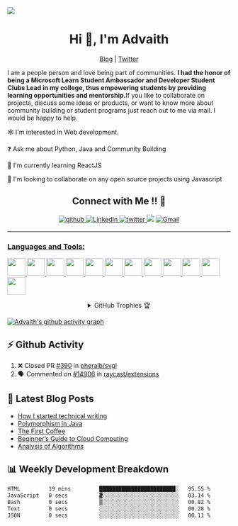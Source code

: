 <head>

<link rel="stylesheet" href="https://cdnjs.cloudflare.com/ajax/libs/font-awesome/4.7.0/css/font-awesome.min.css">

<link rel="stylesheet" href="https://cdn.jsdelivr.net/gh/devicons/devicon@v2.15.1/devicon.min.css">
          

</head>

<!--<h3 align="center">Aspiring Full Stack Developer | Community Evangelist | Story Teller</h3>-->
<img src="/media/1.png">
<h1 align="center">Hi 👋, I'm Advaith</h1>
<p align="center">
<a href="https://blog.advaith.co/">Blog</a> | <a href="https://twitter.com/advaith_u">Twitter</a>
</p>

<!-- <img src="https://media.giphy.com/media/26tn33aiTi1jkl6H6/giphy.gif" align="left">
 -->

<!--<p>I am an aspiring full stack developer from Mar Baselios College of Engineering and Technology current;y pursuing the third year of Computer Science Engineering. I have experience working with Java, Python, and Machine Learning.</p>-->


<p>I am a people person and love being part of communities. <strong>I had the honor of being a Microsoft Learn Student Ambassador and Developer Student Clubs Lead in my college, thus empowering students by providing learning opportunities and mentorship.</strong>If you like to collaborate on projects, discuss some ideas or products, or want to know more about community building or student programs just reach out to me via mail.  I would be happy to help.</p>



🕸️ I'm interested in Web development.

❓ Ask me about Python, Java and Community Building

📖 I'm currently learning ReactJS

🤝 I'm looking to collaborate on any open source projects using Javascript

<h2 align="center">Connect with Me !! 🤝</h2> 

<p align="center">
<a href="https://github.com/advaith-unnikrishnan" target="_blank">
<img src=https://img.shields.io/badge/github-%2324292e.svg?&style=for-the-badge&logo=github&logoColor=white alt=github style="margin-bottom: 5px;" />
</a>
<a href="https://www.linkedin.com/in/advaithu/" target="_blank">
<img alt="LinkedIn" src="https://img.shields.io/badge/linkedin%20-%230077B5.svg?&style=for-the-badge&logo=linkedin&logoColor=white"/>
</a>
<a href="https://twitter.com/advaith_u" target="_blank">
<img src=https://img.shields.io/badge/twitter-%2300acee.svg?&style=for-the-badge&logo=twitter&logoColor=white alt=twitter style="margin-bottom: 5px;" />
</a>
<a href="https://blog.advaith.co/">
<img src="https://img.shields.io/badge/Hashnode-2962FF?style=for-the-badge&logo=hashnode&logoColor=white"></a>
<a href="mailto:advaithunni2000@gmail.com">
<img alt="Gmail" src="https://img.shields.io/badge/Gmail-D14836?style=for-the-badge&logo=gmail&logoColor=white" />
</p> 

----

<h3 align="left">Languages and Tools:</h3>
<p align="left">
  <a href="#">
    <img src="https://cdn.jsdelivr.net/gh/devicons/devicon/icons/html5/html5-original.svg" height="40" width="40" />
  </a>
  <a href="#">
    <img src="https://cdn.jsdelivr.net/gh/devicons/devicon/icons/css3/css3-original.svg" height="40" width="40" />
  </a>
  <a href="#">
    <img src="https://cdn.jsdelivr.net/gh/devicons/devicon/icons/javascript/javascript-original.svg" height="40" width="40" />
  </a>
  <a href="#">
    <img src="https://cdn.jsdelivr.net/gh/devicons/devicon/icons/tailwindcss/tailwindcss-plain.svg" height="40" width="40" />
  </a>
  <a href="#">
    <img src="https://cdn.jsdelivr.net/gh/devicons/devicon/icons/git/git-original.svg" height="40" width="40" />
  </a>
  <a href="#">
    <img src="https://cdn.jsdelivr.net/gh/devicons/devicon/icons/flutter/flutter-original.svg" height="40" width="40" />
  </a>
  <a href="#">
    <img src="https://cdn.jsdelivr.net/gh/devicons/devicon/icons/react/react-original.svg" height="40" width="40" />
  </a>
  <a href="#">
    <img src="https://cdn.jsdelivr.net/gh/devicons/devicon/icons/python/python-original.svg" height="40" width="40" />
  </a>
  <a href="#">
    <img src="https://cdn.jsdelivr.net/gh/devicons/devicon/icons/c/c-original.svg" height="40" width="40" />
  </a>
  <a href="#">
    <img src="https://cdn.jsdelivr.net/gh/devicons/devicon/icons/java/java-original.svg" height="40" width="40" />
  </a>
  <a href="#">
    <img src="https://cdn.jsdelivr.net/gh/devicons/devicon/icons/figma/figma-original.svg" height="40" width="40" />
  </a>
  <a href="#">
    <img src="https://cdn.jsdelivr.net/gh/devicons/devicon/icons/nodejs/nodejs-original.svg" height="40" width="40"/>
  </a>
  <a href="#">
    <i class="devicon-nextjs-original-wordmark" style="font-size:50px;"></i>      
  </a>
</p>

<details align="center">
  <summary>GitHub Trophies 🏆</summary>
<p align="center">
  <a href="https://github.com/ryo-ma/github-profile-trophy" target="_blank">
    <img src="https://github-profile-trophy.vercel.app/?username=advaith-unnikrishnan&theme=gruvbox"/>
  </a>
</p>
</details>

[![Advaith's github activity graph](https://github-readme-activity-graph.vercel.app/graph?username=advaith-unnikrishnan&theme=react-dark)](https://github.com/ashutosh00710/github-readme-activity-graph)

<!-- <p align = "center">
  <img src = "https://github-readme-stats.vercel.app/api?username=advaith-unnikrishnan&show_icons=true&theme=radical&line_height=27">
  <img src = "https://github-readme-stats.vercel.app/api/top-langs/?username=advaith-unnikrishnan&theme=radical">
</p> 
<p align = "center">
<img width="50%" src="https://github-readme-streak-stats.herokuapp.com/?user=advaith-unnikrishnan&show_icons=true&locale=en&layout=compact&theme=radical&line_height=0" />
</p> -->

## ⚡ Github Activity
<!--START_SECTION:activity-->
1. ❌ Closed PR [#390](https://github.com/pheralb/svgl/pull/390) in [pheralb/svgl](https://github.com/pheralb/svgl)
2. 🗣 Commented on [#14906](https://github.com/raycast/extensions/pull/14906#issuecomment-2411299482) in [raycast/extensions](https://github.com/raycast/extensions)
<!--END_SECTION:activity-->

## 📖 Latest Blog Posts
<!-- BLOG-POST-LIST:START -->
- [How I started technical writing](https://iamadvaith.hashnode.dev/how-i-started-technical-writing)
- [Polymorphism in Java](https://iamadvaith.hashnode.dev/polymorphism-in-java)
- [The First Coffee](https://iamadvaith.hashnode.dev/the-first-coffee)
- [Beginner’s Guide to Cloud Computing](https://iamadvaith.hashnode.dev/beginners-guide-to-cloud-computing-545698131be)
- [Analysis of Algorithms](https://iamadvaith.hashnode.dev/analysis-of-algorithms)
<!-- BLOG-POST-LIST:END -->


## 📊 Weekly Development Breakdown


<!--START_SECTION:waka-->

```txt
HTML         19 mins         ████████████████████████░   95.55 %
JavaScript   0 secs          ▓░░░░░░░░░░░░░░░░░░░░░░░░   03.14 %
Bash         0 secs          ▒░░░░░░░░░░░░░░░░░░░░░░░░   00.82 %
Text         0 secs          ░░░░░░░░░░░░░░░░░░░░░░░░░   00.28 %
JSON         0 secs          ░░░░░░░░░░░░░░░░░░░░░░░░░   00.11 %
```

<!--END_SECTION:waka-->
